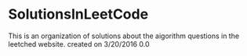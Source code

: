 # SolutionsInLeetCode
This is an organization of solutions about the aigorithm questions in the leetched website.
created on 3/20/2016
0.0





